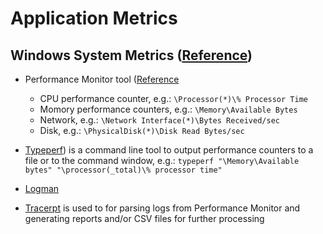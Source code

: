 # Application Metrics

## Windows System Metrics ([Reference](https://checkpanel.com/resources/windows-server-performance-monitoring-tools))

* Performance Monitor tool ([Reference](http://www.appadmintools.com/documents/windows-performance-counters-explained/)
  * CPU performance counter, e.g.: `\Processor(*)\% Processor Time`
  * Momory performance counters, e.g.: `\Memory\Available Bytes`
  * Network, e.g.: `\Network Interface(*)\Bytes Received/sec`
  * Disk, e.g.: `\PhysicalDisk(*)\Disk Read Bytes/sec`


* [Typeperf](https://technet.microsoft.com/en-us/library/bb490960.aspx)) is a command line tool to output performance counters to a file or to the command window, e.g.: `typeperf "\Memory\Available bytes" "\processor(_total)\% processor time"`


* [Logman](http://www.travisgan.com/2012/09/performance-monitoring-with-logman.html)


* [Tracerpt](https://technet.microsoft.com/en-us/library/bb490959.aspx) is used to for parsing logs from Performance Monitor and generating reports and/or CSV files for further processing
  